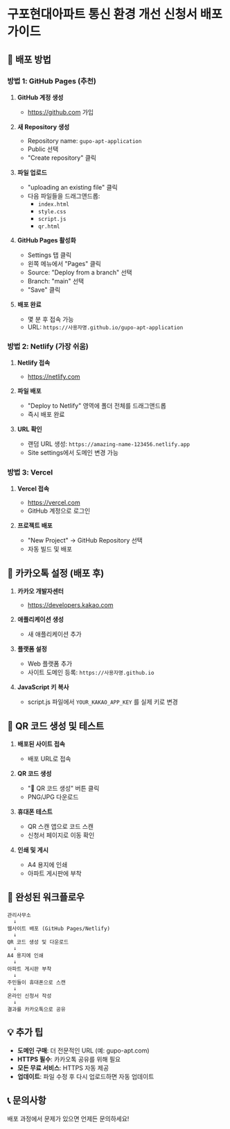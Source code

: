 # 구포현대아파트 통신 환경 개선 신청서 배포 가이드

## 🚀 배포 방법

### 방법 1: GitHub Pages (추천)

1. **GitHub 계정 생성**
   - https://github.com 가입

2. **새 Repository 생성**
   - Repository name: `gupo-apt-application`
   - Public 선택
   - "Create repository" 클릭

3. **파일 업로드**
   - "uploading an existing file" 클릭
   - 다음 파일들을 드래그앤드롭:
     - `index.html`
     - `style.css`
     - `script.js`
     - `qr.html`

4. **GitHub Pages 활성화**
   - Settings 탭 클릭
   - 왼쪽 메뉴에서 "Pages" 클릭
   - Source: "Deploy from a branch" 선택
   - Branch: "main" 선택
   - "Save" 클릭

5. **배포 완료**
   - 몇 분 후 접속 가능
   - URL: `https://사용자명.github.io/gupo-apt-application`

### 방법 2: Netlify (가장 쉬움)

1. **Netlify 접속**
   - https://netlify.com

2. **파일 배포**
   - "Deploy to Netlify" 영역에 폴더 전체를 드래그앤드롭
   - 즉시 배포 완료

3. **URL 확인**
   - 랜덤 URL 생성: `https://amazing-name-123456.netlify.app`
   - Site settings에서 도메인 변경 가능

### 방법 3: Vercel

1. **Vercel 접속**
   - https://vercel.com
   - GitHub 계정으로 로그인

2. **프로젝트 배포**
   - "New Project" → GitHub Repository 선택
   - 자동 빌드 및 배포

## 🔧 카카오톡 설정 (배포 후)

1. **카카오 개발자센터**
   - https://developers.kakao.com

2. **애플리케이션 생성**
   - 새 애플리케이션 추가

3. **플랫폼 설정**
   - Web 플랫폼 추가
   - 사이트 도메인 등록: `https://사용자명.github.io`

4. **JavaScript 키 복사**
   - script.js 파일에서 `YOUR_KAKAO_APP_KEY` 를 실제 키로 변경

## 📱 QR 코드 생성 및 테스트

1. **배포된 사이트 접속**
   - 배포 URL로 접속

2. **QR 코드 생성**
   - "📱 QR 코드 생성" 버튼 클릭
   - PNG/JPG 다운로드

3. **휴대폰 테스트**
   - QR 스캔 앱으로 코드 스캔
   - 신청서 페이지로 이동 확인

4. **인쇄 및 게시**
   - A4 용지에 인쇄
   - 아파트 게시판에 부착

## 🎯 완성된 워크플로우

```
관리사무소
  ↓
웹사이트 배포 (GitHub Pages/Netlify)
  ↓  
QR 코드 생성 및 다운로드
  ↓
A4 용지에 인쇄
  ↓
아파트 게시판 부착
  ↓
주민들이 휴대폰으로 스캔
  ↓
온라인 신청서 작성
  ↓
결과를 카카오톡으로 공유
```

## 💡 추가 팁

- **도메인 구매**: 더 전문적인 URL (예: gupo-apt.com)
- **HTTPS 필수**: 카카오톡 공유를 위해 필요
- **모든 무료 서비스**: HTTPS 자동 제공
- **업데이트**: 파일 수정 후 다시 업로드하면 자동 업데이트

## 📞 문의사항

배포 과정에서 문제가 있으면 언제든 문의하세요!